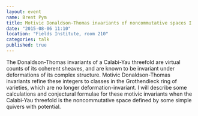 ```yaml
---
layout: event
name: Brent Pym
title: Motivic Donaldson-Thomas invariants of noncommutative spaces I
date: "2015-08-06 11:10"
location: "Fields Institute, room 210"
categories: talk
published: true
---
```

The Donaldson-Thomas invariants of a Calabi-Yau threefold are virtual counts of its coherent sheaves, and are known to be invariant under deformations of its complex structure.  Motivic Donaldson-Thomas invariants refine these integers to classes in the Grothendieck ring of varieties, which are no longer deformation-invariant.  I will describe some calculations and conjectural formulae for these motivic invariants when the Calabi-Yau threefold is the noncommutative space defined by some simple quivers with potential.

